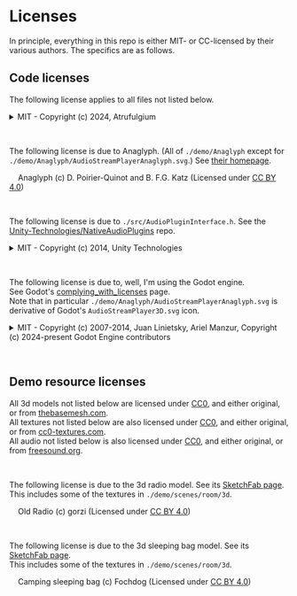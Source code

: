 Licenses
=========
In principle, everything in this repo is either MIT- or CC-licensed by their various authors. The specifics are as follows.

Code licenses
-------------

The following license applies to all files not listed below.
<details>
    <summary>MIT - Copyright (c) 2024, Atrufulgium</summary>

    Copyright (c) 2024, Atrufulgium

    Permission is hereby granted, free of charge, to any person obtaining a copy
    of this software and associated documentation files (the “Software”), to deal
    in the Software without restriction, including without limitation the rights
    to use, copy, modify, merge, publish, distribute, sublicense, and/or sell
    copies of the Software, and to permit persons to whom the Software is
    furnished to do so, subject to the following conditions:

    The above copyright notice and this permission notice shall be included in
    all copies or substantial portions of the Software.

    THE SOFTWARE IS PROVIDED “AS IS”, WITHOUT WARRANTY OF ANY KIND, EXPRESS OR
    IMPLIED, INCLUDING BUT NOT LIMITED TO THE WARRANTIES OF MERCHANTABILITY,
    FITNESS FOR A PARTICULAR PURPOSE AND NONINFRINGEMENT. IN NO EVENT SHALL THE
    AUTHORS OR COPYRIGHT HOLDERS BE LIABLE FOR ANY CLAIM, DAMAGES OR OTHER
    LIABILITY, WHETHER IN AN ACTION OF CONTRACT, TORT OR OTHERWISE, ARISING FROM,
    OUT OF OR IN CONNECTION WITH THE SOFTWARE OR THE USE OR OTHER DEALINGS IN
    THE SOFTWARE.

</details>

&nbsp;

The following license is due to Anaglyph. (All of `./demo/Anaglyph` except for `./demo/Anaglyph/AudioStreamPlayerAnaglyph.svg`.) See [their homepage](http://anaglyph.dalembert.upmc.fr/).

&nbsp;&nbsp;&nbsp;&nbsp;Anaglyph (c) D. Poirier-Quinot and B. F.G. Katz (Licensed under [CC BY 4.0](https://creativecommons.org/licenses/by/4.0/))

&nbsp;

The following license is due to `./src/AudioPluginInterface.h`. See the [Unity-Technologies/NativeAudioPlugins](https://github.com/Unity-Technologies/NativeAudioPlugins) repo.
<details>
    <summary>MIT - Copyright (c) 2014, Unity Technologies</summary>

    The MIT License (MIT)

    Copyright (c) 2014, Unity Technologies

    Permission is hereby granted, free of charge, to any person obtaining a copy
    of this software and associated documentation files (the "Software"), to deal
    in the Software without restriction, including without limitation the rights
    to use, copy, modify, merge, publish, distribute, sublicense, and/or sell
    copies of the Software, and to permit persons to whom the Software is
    furnished to do so, subject to the following conditions:

    The above copyright notice and this permission notice shall be included in
    all copies or substantial portions of the Software.

    THE SOFTWARE IS PROVIDED "AS IS", WITHOUT WARRANTY OF ANY KIND, EXPRESS OR
    IMPLIED, INCLUDING BUT NOT LIMITED TO THE WARRANTIES OF MERCHANTABILITY,
    FITNESS FOR A PARTICULAR PURPOSE AND NONINFRINGEMENT. IN NO EVENT SHALL THE
    AUTHORS OR COPYRIGHT HOLDERS BE LIABLE FOR ANY CLAIM, DAMAGES OR OTHER
    LIABILITY, WHETHER IN AN ACTION OF CONTRACT, TORT OR OTHERWISE, ARISING FROM,
    OUT OF OR IN CONNECTION WITH THE SOFTWARE OR THE USE OR OTHER DEALINGS IN
    THE SOFTWARE.

</details>

&nbsp;

The following license is due to, well, I'm using the Godot engine.  
See Godot's [complying_with_licenses](https://docs.godotengine.org/en/stable/about/complying_with_licenses.html) page.  
Note that in particular `./demo/Anaglyph/AudioStreamPlayerAnaglyph.svg` is derivative of Godot's `AudioStreamPlayer3D.svg` icon.

<details>
    <summary>MIT - Copyright (c) 2007-2014, Juan Linietsky, Ariel Manzur, Copyright (c) 2024-present Godot Engine contributors</summary>

    This game uses Godot Engine, available under the following license:

    Copyright (c) 2014-present Godot Engine contributors.
    Copyright (c) 2007-2014 Juan Linietsky, Ariel Manzur.

    Permission is hereby granted, free of charge, to any person obtaining a copy
    of this software and associated documentation files (the "Software"), to deal
    in the Software without restriction, including without limitation the rights
    to use, copy, modify, merge, publish, distribute, sublicense, and/or sell
    copies of the Software, and to permit persons to whom the Software is
    furnished to do so, subject to the following conditions:

    The above copyright notice and this permission notice shall be included in all
    copies or substantial portions of the Software.

    THE SOFTWARE IS PROVIDED "AS IS", WITHOUT WARRANTY OF ANY KIND, EXPRESS OR
    IMPLIED, INCLUDING BUT NOT LIMITED TO THE WARRANTIES OF MERCHANTABILITY,
    FITNESS FOR A PARTICULAR PURPOSE AND NONINFRINGEMENT. IN NO EVENT SHALL THE
    AUTHORS OR COPYRIGHT HOLDERS BE LIABLE FOR ANY CLAIM, DAMAGES OR OTHER
    LIABILITY, WHETHER IN AN ACTION OF CONTRACT, TORT OR OTHERWISE, ARISING FROM,
    OUT OF OR IN CONNECTION WITH THE SOFTWARE OR THE USE OR OTHER DEALINGS IN THE
    SOFTWARE.

</details>

&nbsp;

Demo resource licenses
----------------------

All 3d models not listed below are licensed under [CC0](https://creativecommons.org/publicdomain/zero/1.0/), and either original, or from [thebasemesh.com](https://www.thebasemesh.com).  
All textures not listed below are also licensed under [CC0](https://creativecommons.org/publicdomain/zero/1.0/), and either original, or from [cc0-textures.com](https://cc0-textures.com/).  
All audio not listed below is also licensed under [CC0](https://creativecommons.org/publicdomain/zero/1.0/), and either original, or from [freesound.org](https://freesound.org).  

&nbsp;

The following license is due to the 3d radio model. See its [SketchFab page](https://sketchfab.com/3d-models/old-radio-60279aff8aae432a9933b9fb6374c2f1).  
This includes some of the textures in `./demo/scenes/room/3d`.

&nbsp;&nbsp;&nbsp;&nbsp;Old Radio (c) gorzi (Licensed under [CC BY 4.0](https://creativecommons.org/licenses/by/4.0/))

&nbsp;

The following license is due to the 3d sleeping bag model. See its [SketchFab page](https://sketchfab.com/3d-models/camping-sleeping-bag-d2ab6e8a8ffc472e9fca8b920662dafe).  
This includes some of the textures in `./demo/scenes/room/3d`.

&nbsp;&nbsp;&nbsp;&nbsp;Camping sleeping bag (c) Fochdog (Licensed under [CC BY 4.0](https://creativecommons.org/licenses/by/4.0/))